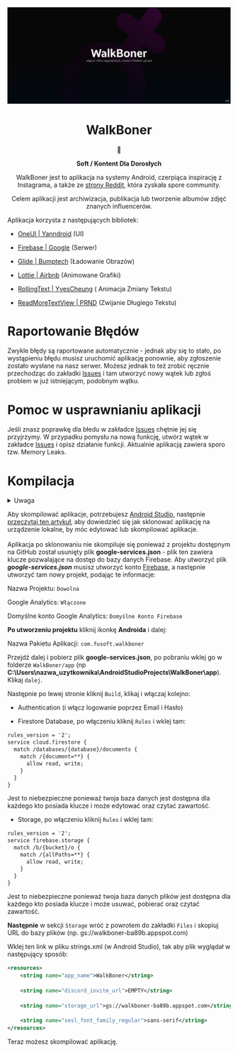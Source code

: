 <img src="https://github.com/WBApplication/WalkBoner/blob/master/WalkBoner_Presentation.png?raw=true"/>

<div align="center">
<h1>WalkBoner</h1>

🔞

**Soft / Kontent Dla Dorosłych**

WalkBoner jest to aplikacja na systemy Android, czerpiąca inspirację z Instagrama, a także ze [strony Reddit](https://www.reddit.com/r/SexyPolishYoutuber/), która zyskała spore community.

Celem aplikacji jest archiwizacja, publikacja lub tworzenie albumów zdjęć znanych influencerów.
</div>

Aplikacja korzysta z następujących bibliotek:

- [OneUI | Yanndroid](https://github.com/OneUIProject/OneUI-Design-Library) (UI)

- [Firebase | Google](https://firebase.google.com/) (Serwer)

- [Glide | Bumptech](https://github.com/bumptech/glide) (Ładowanie Obrazów)

- [Lottie | Airbnb](https://github.com/airbnb/lottie-android) (Animowane Grafiki)

- [RollingText | YvesCheung](https://github.com/YvesCheung/RollingText) (
Animacja Zmiany Tekstu)

- [ReadMoreTextView | PRND](https://github.com/PRNDcompany/ReadMoreTextView) (Zwijanie Długiego Tekstu)

# Raportowanie Błędów

Zwykle błędy są raportowane automatycznie - jednak aby się to stało, po wystąpieniu błędu musisz uruchomić aplikację ponownie, aby zgłoszenie zostało wysłane na nasz serwer. Możesz jednak to też zrobić ręcznie przechodząc do zakładki [Issues](https://github.com/WBApplication/WalkBoner/issues) i tam utworzyć nowy wątek lub zgłoś problem w już istniejącym, podobnym wątku.

# Pomoc w usprawnianiu aplikacji

Jeśli znasz poprawkę dla błedu w zakładce [Issues](https://github.com/WBApplication/WalkBoner/issues) chętnie jej się przyjrzymy. W przypadku pomysłu na nową funkcję, utwórz wątek w zakładce [Issues](https://github.com/WBApplication/WalkBoner/issues) i opisz działanie funkcji.
Aktualnie aplikacją zawiera sporo tzw. Memory Leaks.

# Kompilacja

<details><summary>Uwaga</summary>

`Kontent dostępny w oryginalnej aplikacji WalkBoner nie będzie dostępny w aplikacji skompilowanej przez ciebie jednak funkcje pozostaną te same!`

</details>

Aby skompilować aplikacje, potrzebujesz <a href="https://developer.android.com/">Android Studio</a>, następnie <a href="https://www.geeksforgeeks.org/how-to-clone-android-project-from-github-in-android-studio/">przeczytaj ten artykuł</a>, aby dowiedzieć się jak sklonować aplikację na urządzenie lokalne, by móc edytować lub skompilować aplikacje.
<br><br>
Aplikacja po sklonowaniu nie skompiluje się ponieważ z projektu dostępnym na GitHub został usunięty plik **__google-services.json__** - plik ten zawiera klucze pozwalające na dostęp do bazy danych Firebase. Aby utworzyć plik <b><i>google-services.json</b></i> musisz utworzyć konto <a href="https://firebase.google.com/">Firebase</a>, a następnie utworzyć tam nowy projekt, podając te informacje:

Nazwa Projektu:
`
Dowolna
`

Google Analytics:
`
Włączone
`

Domyślne konto Google Analytics:
`
Domyślne Konto Firebase
`

**Po utworzeniu projektu** kliknij ikonkę **Androida** i dalej:

Nazwa Pakietu Aplikacji:
`
com.fusoft.walkboner
`

Przejdź dalej i pobierz plik **google-services.json**, po pobraniu wklej go w folderze `WalkBoner/app` (np **C:\Users\nazwa_uzytkownika\AndroidStudioProjects\WalkBoner\app**). Klikaj `dalej`.

Następnie po lewej stronie kliknij `Build`, klikaj i włączaj kolejno:

- Authentication (i włącz logowanie poprzez Email i Hasło)

- Firestore Database, po włączeniu kliknij `Rules` i wklej tam:

```
rules_version = '2';
service cloud.firestore {
  match /databases/{database}/documents {
    match /{document=**} {
      allow read, write;
    }
  }
}
```

Jest to niebezpieczne ponieważ twoja baza danych jest dostępna dla każdego kto posiada klucze i może edytować oraz czytać zawartość.

- Storage, po włączeniu kliknij `Rules` i wklej tam:

```
rules_version = '2';
service firebase.storage {
  match /b/{bucket}/o {
    match /{allPaths=**} {
      allow read, write;
    }
  }
}
```

Jest to niebezpieczne ponieważ twoja baza danych plików jest dostępna dla każdego kto posiada klucze i może usuwać, pobierać oraz czytać zawartość.

**Następnie** w sekcji `Storage` wróć z powrotem do zakładki `Files` i skopiuj URL do bazy plików (np. gs://walkboner-ba89b.appspot.com)

Wklej ten link w pliku strings.xml (w Android Studio), tak aby plik wyglądał w następujący sposób:

```xml
<resources>
    <string name="app_name">WalkBoner</string>

    <string name="discord_invite_url">EMPTY</string>

    <string name="storage_url">gs://walkboner-ba89b.appspot.com</string> <!-- Wklej tutaj URL do bazy danych -->

    <string name="sesl_font_family_regular">sans-serif</string>
</resources>
```

Teraz możesz skompilować aplikację.
